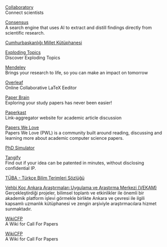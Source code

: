 <p>
<a href="https://collaboratory.ist/">Collaboratory</a>
<br>Connect scientists
</p> 
<p>
<a href="https://consensus.app/">Consensus</a>
<br>A search engine that uses AI to extract and distill findings directly from scientific research.
</p> 
<p>
<a href="https://kimlik.mk.gov.tr/tccb">Cumhurbaşkanlığı Millet Kütüphanesi</a>
</p>
<p>
<a href="https://explodingtopics.com/">Exploding Topics</a>
<br>Discover Exploding Topics
</p> 
<p>
<a href="https://www.mendeley.com/?interaction_required=true">Mendeley</a>
<br>Brings your research to life, so you can make an impact on tomorrow
</p> 
<p>
<a href="https://www.overleaf.com/">Overleaf</a>
<br>Online Collaborative LaTeX Eeditor
</p>  
<p>
<a href="https://www.paperbrain.study/">Paper Brain</a>
<br>Exploring your study papers has never been easier!
</p>  
<p>
<a href="https://paperkast.com/">Paperkast</a>
<br>Link-aggregator website for academic article discussion
</p>
<p>
<a href="https://github.com/papers-we-love/papers-we-love">Papers We Love</a>
<br>Papers We Love (PWL) is a community built around reading, discussing and learning more about academic computer science papers.
</p>
<p>
<a href="https://research.wmz.ninja/projects/phd/index.html">PhD Simulator</a>
</p>
<p>
<a href="https://www.tangify.ai/">Tangify</a>
<br>Find out if your idea can be patented in minutes, without disclosing confidential IP.  
<p>
<p>
<a href="http://www.tubaterim.gov.tr/">TÜBA - Türkçe Bilim Terimleri Sözlüğü</a>
<p>
<p>
<a href="https://vekam.ku.edu.tr/">Vehbi Koç Ankara Araştırmaları Uygulama ve Araştırma Merkezi (VEKAM)</a>
<br>Gerçekleştirdiği projeler, bilimsel toplantı ve etkinlikler ile önemli bir akademik platform işlevi görmekle birlikte Ankara ve çevresi ile ilgili kapsamlı uzmanlık kütüphanesi ve zengin arşiviyle araştırmacılara hizmet sunmaktadır.
<p>
<p>
<a href="http://www.wikicfp.com/cfp/">WikiCFP</a>
<br>A Wiki for Call For Papers  
<p>
<p>
<a href="http://www.wikicfp.com/cfp/">WikiCFP</a>
<br>A Wiki for Call For Papers  
<p>
